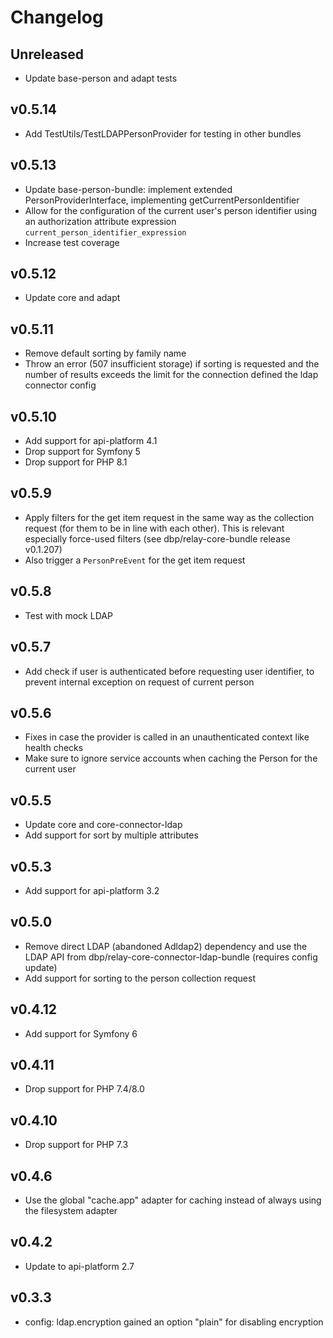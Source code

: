 # Changelog

## Unreleased

- Update base-person and adapt tests

## v0.5.14

- Add TestUtils/TestLDAPPersonProvider for testing in other bundles

## v0.5.13

- Update base-person-bundle: implement extended PersonProviderInterface, implementing getCurrentPersonIdentifier
- Allow for the configuration of the current user's person identifier using an authorization attribute expression 
`current_person_identifier_expression`
- Increase test coverage

## v0.5.12

- Update core and adapt

## v0.5.11

- Remove default sorting by family name
- Throw an error (507 insufficient storage) if sorting is requested and the number of results exceeds the limit
for the connection defined the ldap connector config

## v0.5.10

- Add support for api-platform 4.1
- Drop support for Symfony 5
- Drop support for PHP 8.1

## v0.5.9

- Apply filters for the get item request in the same way as the collection request (for them to be in line
with each other). This is relevant especially force-used filters (see dbp/relay-core-bundle release v0.1.207)
- Also trigger a `PersonPreEvent` for the get item request

## v0.5.8

- Test with mock LDAP

## v0.5.7

- Add check if user is authenticated before requesting user identifier, to prevent internal exception on
request of current person

## v0.5.6

- Fixes in case the provider is called in an unauthenticated context like health checks
- Make sure to ignore service accounts when caching the Person for the current user

## v0.5.5

- Update core and core-connector-ldap
- Add support for sort by multiple attributes

## v0.5.3

- Add support for api-platform 3.2

## v0.5.0

- Remove direct LDAP (abandoned Adldap2) dependency and use the LDAP API from dbp/relay-core-connector-ldap-bundle (requires config update)
- Add support for sorting to the person collection request

## v0.4.12

- Add support for Symfony 6

## v0.4.11

- Drop support for PHP 7.4/8.0

## v0.4.10

- Drop support for PHP 7.3

## v0.4.6

- Use the global "cache.app" adapter for caching instead of always using the filesystem adapter

## v0.4.2

- Update to api-platform 2.7

## v0.3.3

- config: ldap.encryption gained an option "plain" for disabling encryption
